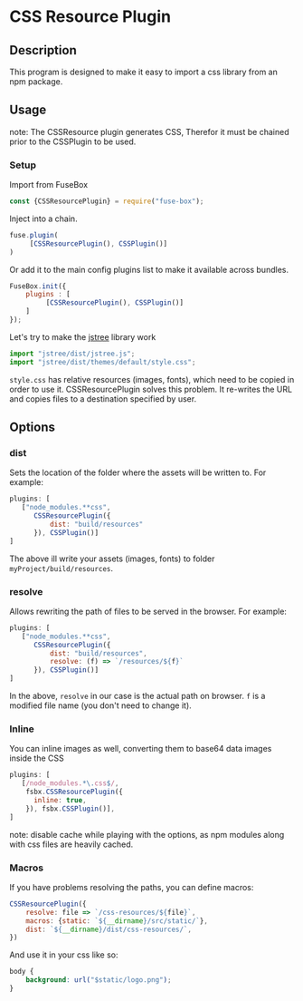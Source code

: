 # CSS Resource Plugin

## Description
This program is designed to make it easy to import a css library from an npm package.

## Usage
note: The CSSResource plugin generates CSS, Therefor it must be chained prior to the CSSPlugin to be used.

### Setup

Import from FuseBox

```js
const {CSSResourcePlugin} = require("fuse-box");
```

Inject into a chain.

```js
fuse.plugin(
     [CSSResourcePlugin(), CSSPlugin()]
)
```

Or add it to the main config plugins list to make it available across bundles.

```js
FuseBox.init({
    plugins : [
         [CSSResourcePlugin(), CSSPlugin()]
    ]
});
```

Let's try to make the [jstree](https://github.com/vakata/jstree) library work

```js
import "jstree/dist/jstree.js";
import "jstree/dist/themes/default/style.css";
```

`style.css` has relative resources (images, fonts), which need to be copied in order to use it. CSSResourcePlugin solves this problem.
It re-writes the URL and copies files to a destination specified by user.

## Options

### dist
Sets the location of the folder where the assets will be written to. For example:

```js
plugins: [
   ["node_modules.**css",
      CSSResourcePlugin({
          dist: "build/resources"
      }), CSSPlugin()]
]
```

The above ill write your assets (images, fonts) to folder `myProject/build/resources`.

### resolve

Allows rewriting the path of files to be served in the browser. For example:

```js
plugins: [
   ["node_modules.**css",
      CSSResourcePlugin({
          dist: "build/resources",
          resolve: (f) => `/resources/${f}`
      }), CSSPlugin()]
]
```

In the above, `resolve` in our case is the actual path on browser. `f` is a modified file name (you don't need to change it).


### Inline
You can inline images as well, converting them to base64 data images inside the CSS

```js
plugins: [
   [/node_modules.*\.css$/,
    fsbx.CSSResourcePlugin({
      inline: true,
    }), fsbx.CSSPlugin()],
]
```

note: disable cache while playing with the options, as npm modules along with css files are heavily cached.


### Macros

If you have problems resolving the paths, you can define macros:



```js
CSSResourcePlugin({
    resolve: file => `/css-resources/${file}`,
    macros: {static: `${__dirname}/src/static/`},
    dist: `${__dirname}/dist/css-resources/`,
})
```

And use it in your css like so:

```css
body {
    background: url("$static/logo.png");
}
```
